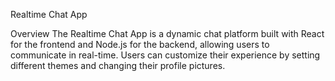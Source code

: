 Realtime Chat App

Overview
The Realtime Chat App is a dynamic chat platform built with React for the frontend and Node.js for the backend, allowing users to communicate in real-time. Users can customize their experience by setting different themes and changing their profile pictures.
